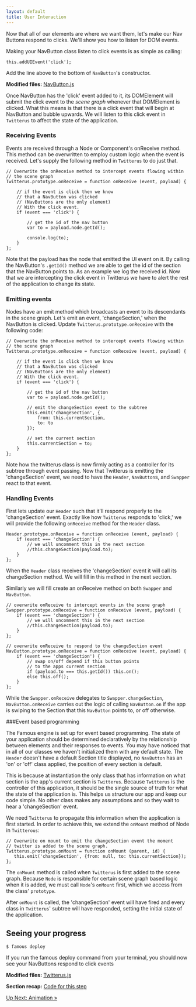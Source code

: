 ```yaml
---
layout: default
title: User Interaction
---
```


<span class="intro-graf">Now that all of our elements are where we want them, let's make our Nav Buttons respond to clicks. We'll show you how to listen for DOM events. </span>

<!-- In Famous, handling traditional DOM events, such as `'click'`, `'mousedown'`, or `'touchstart'`, is relatively simple.  -->
Making your NavButton class listen to click events is as simple as calling:

    this.addUIEvent('click');


Add the line above to the bottom of `NavButton`'s constructor. 

<div class="sidenote--other"><p><strong>Modified files:</strong> <a href="https://github.com/Famous/lesson-twitterus-starter-kit/blob/step-6/src/twitterus/NavButton.js">NavButton.js</a></p></div>

Once NavButton has the 'click' event added to it, its DOMElement will submit the click event to the _scene graph_ whenever that DOMElement is clicked. What this means is that there is a click event that will begin at NavButton and bubble upwards. We will listen to this click event in `Twitterus` to affect the state of the application.

### Receiving Events

Events are received through a Node or Component's onReceive method. This method can be overwritten to employ custom logic when the event is received. Let's supply the following method in `Twitterus` to do just that.

    // Overwrite the onReceive method to intercept events flowing within 
    // the scene graph
    Twitterus.prototype.onReceive = function onReceive (event, payload) {

        // if the event is click then we know
        // that a NavButton was clicked
        // (NavButtons are the only element)
        // With the click event.
        if (event === 'click') {

            // get the id of the nav button
            var to = payload.node.getId();

            console.log(to);
        }
    };

Note that the payload has the node that emitted the UI event on it. By calling the NavButton's `.getId()` method we are able to get the id of the section that the NavButton points to. As an example we log the received id. Now that we are intercepting the click event in Twitterus we have to alert the rest of the application to change its state.

### Emitting events

Nodes have an emit method which broadcasts an event to its descendants in the scene graph. Let's emit an event, 'changeSection,' when the NavButton is clicked. Update `Twitterus.prototype.onReceive` with the following code:

    // Overwrite the onReceive method to intercept events flowing within 
    // the scene graph
    Twitterus.prototype.onReceive = function onReceive (event, payload) {

        // if the event is click then we know
        // that a NavButton was clicked
        // (NavButtons are the only element)
        // With the click event.
        if (event === 'click') {

            // get the id of the nav button
            var to = payload.node.getId();

            // emit the changeSection event to the subtree
            this.emit('changeSection', {
                from: this.currentSection,
                to: to
            });

            // set the current section
            this.currentSection = to;
        }
    };

Note how the twitterus class is now firmly acting as a controller for its subtree through event passing. Now that Twitterus is emitting the 'changeSection' event, we need to have the `Header`, `NavButton`s, and `Swapper` react to that event.



### Handling Events

First lets update our `Header` such that it'll respond properly to the 'changeSection' event. Exactly like how `Twitterus` responds to 'click,' we will provide the following `onReceive` method for the `Header` class.

    Header.prototype.onReceive = function onReceive (event, payload) {
        if (event === 'changeSection') {
            // we will uncomment this in the next section
            //this.changeSection(payload.to);
        }
    };

When the `Header` class receives the 'changeSection' event it will call its changeSection method. We will fill in this method in the next section.

Similarly we will fill create an onReceive method on both `Swapper` and `NavButton`.

    // overwrite onReceive to intercept events in the scene graph
    Swapper.prototype.onReceive = function onReceive (event, payload) {
        if (event === 'changeSection') {
            // we will uncomment this in the next section
            //this.changeSection(payload.to);
        }
    };

    // overwrite onReceive to respond to the changeSection event
    NavButton.prototype.onReceive = function onReceive (event, payload) {
        if (event === 'changeSection') {
            // swap on/off depend if this button points
            // to the apps current section
            if (payload.to === this.getId()) this.on();
            else this.off();
        }
    };

While the `Swapper.onReceive` delegates to `Swapper.changeSection`, `NavButton.onReceive` carries out the logic of calling `NavButton.on` if the app is swiping to the Section that this `NavButton` points to, or off otherwise.

###Event based programming

The Famous engine is set up for event based programming. The state of your application should be determined declaratively by the relationship between elements and their responses to events. You may have noticed that in all of our classes we haven't initialized them with any default state. The `Header` doesn't have a default Section title displayed, no `NavButton` has an 'on' or 'off' class applied, the position of every section is default. 

This is because at instantiation the only class that has information on what section is the app's current section is `Twitterus`. Because `Twitterus` is the controller of this application, it should be the single source of truth for what the state of the application is. This helps us structure our app and keep our code simple. No other class makes any assumptions and so they wait to hear a 'changeSection' event. 

We need `Twitterus` to propagate this information when the application is first started. In order to achieve this, we extend the `onMount` method of Node in `Twitterous`:

    // Overwrite on mount to emit the changeSection event the moment
    // twitter is added to the scene graph.
    Twitterus.prototype.onMount = function onMount (parent, id) {
       this.emit('changeSection', {from: null, to: this.currentSection});
    };

The `onMount` method is called when `Twitterus` is first added to the scene graph. Because `Node` is responsible for certain scene graph based logic when it is added, we must call `Node`'s `onMount` first, which we access from the class' `prototype`.

After `onMount` is called, the 'changeSection' event will have fired and every class in `Twitterus`' subtree will have responded, setting the initial state of the application.

## Seeing your progress

    $ famous deploy

If you run the famous deploy command from your terminal, you should now see your NavButtons respond to click events 

<div class="sidenote--other"><p><strong>Modified files:</strong> <a href="https://github.com/Famous/lesson-twitterus-starter-kit/blob/step-6/src/twitterus/Twitterus.js">Twitterus.js</a></p></div>

<div class="sidenote"><p><strong>Section recap:</strong> <a href="https://github.com/Famous/lesson-twitterus-starter-kit/tree/step-6">Code for this step</a></p></div>


<span class="cta">[Up Next: Animation &raquo;](./Animation.html)</span>




